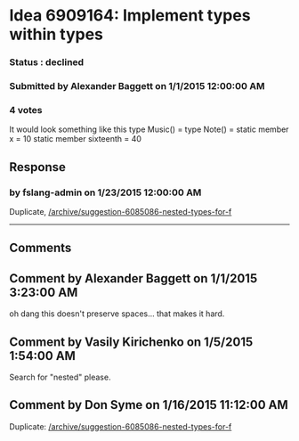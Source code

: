 # Idea 6909164: Implement types within types #

### Status : declined

### Submitted by Alexander Baggett on 1/1/2015 12:00:00 AM

### 4 votes

It would look something like this
type Music() =
type Note() =
static member x = 10
static member sixteenth = 40



## Response 
### by fslang-admin on 1/23/2015 12:00:00 AM

Duplicate, [/archive/suggestion-6085086-nested-types-for-f](/archive/suggestion-6085086-nested-types-for-f.md)

------------------------
## Comments


## Comment by Alexander Baggett on 1/1/2015 3:23:00 AM
oh dang this doesn't preserve spaces... that makes it hard.


## Comment by Vasily Kirichenko on 1/5/2015 1:54:00 AM
Search for "nested" please.


## Comment by Don Syme on 1/16/2015 11:12:00 AM
Duplicate: [/archive/suggestion-6085086-nested-types-for-f](/archive/suggestion-6085086-nested-types-for-f.md)

